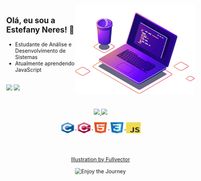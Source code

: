 <img src="banner/computer-illustration.png" width="320px" align="right" alt="notebook estefany">

## Olá, eu sou a Estefany Neres! 💜


- Estudante de Análise e Desenvolvimento de Sistemas  
- Atualmente aprendendo JavaScript

 <br>
<div align="left"> 
  <a href = "mailto:estefanyyneres@gmail.com"><img src="https://img.shields.io/badge/-Gmail-D14836?style=for-the-badge&logo=gmail&logoColor=white" target="_blank"></a>
  <a href="https://www.instagram.com/estefanyneres/" target="_blank"><img src="https://img.shields.io/badge/-Instagram-%23E4405F?style=for-the-badge&logo=instagram&logoColor=white" target="_blank"></a>
</div>

##

<br>

<div align="center">
  <a href="https://github.com/estefanyneres">
  <img height="140em" src="https://github-readme-stats.vercel.app/api?username=estefanyneres&theme=midnight-purple&include_all_commits=true&count_private=true"/>
  <img height="140em" src="https://github-readme-stats.vercel.app/api/top-langs/?username=estefanyneres&layout=compact&langs_count=16&theme=midnight-purple"/>
</div>
  
<div align="center" style="display: inline_block"><br>
  <i class="devicon-illustrator-plain"></i>
  <img align="center" alt="C" height="30" width="40" src="https://raw.githubusercontent.com/devicons/devicon/master/icons/c/c-original.svg">
  <img align="center" alt="C++" height="30" width="40" src="https://raw.githubusercontent.com/devicons/devicon/master/icons/cplusplus/cplusplus-original.svg">
  <img align="center" alt="HTML" height="30" width="40" src="https://raw.githubusercontent.com/devicons/devicon/master/icons/html5/html5-original.svg">
  <img align="center" alt="CSS" height="30" width="40" src="https://raw.githubusercontent.com/devicons/devicon/master/icons/css3/css3-original.svg">
  <img align="center" alt="JavaScript" height="30" width="40" src="https://raw.githubusercontent.com/devicons/devicon/master/icons/javascript/javascript-original.svg">
</div>
  
  ##
  
 <br>
  
  <p align="center">
    <a href="https://br.freepik.com/fullvector">Illustration by Fullvector</a>
  </p>
  
   <p align="center">
   <img align="center" alt="Enjoy the Journey" src="https://64.media.tumblr.com/444e336c58f295647dc07fa173d0d60e/163f8ea9d5712aa4-e7/s500x750/27d93b81e0ff0e00e418d5497b09800826b3f9d3.gifv" width="400">
  </p>

